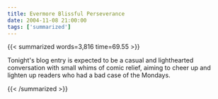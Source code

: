 ```yaml
---
title: Evermore Blissful Perseverance
date: 2004-11-08 21:00:00
tags: ['summarized']
---
```


{{< summarized words=3,816 time=69.55 >}}

Tonight's blog entry is expected to be a casual and lighthearted conversation with small whims of comic relief, aiming to cheer up and lighten up readers who had a bad case of the Mondays.

{{< /summarized >}}